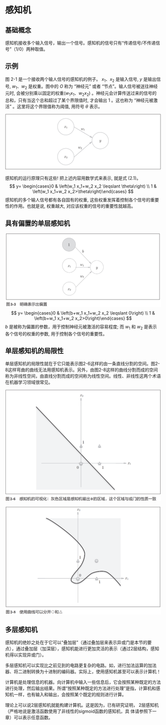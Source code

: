 # 感知机

## 基础概念

感知机接收多个输入信号，输出一个信号。感知机的信号只有“传递信号/不传递信号”（1/0）两种取值。

## 示例

图 2-1 是一个接收两个输人信号的感知机的例子。 $x_1 、 x_2$ 是输入信号, $y$ 是输出信号, $w_1 、 w_2$ 是权重。图中的 $O$ 称为 “神经元” 或者 “节点”。输人信号被送往神经元时, 会被分别乘以固定的权重$\left(w_1 x_1 、 w_2 x_2\right)$ 。神经元会计算传送过来的信号的总和，只有当这个总和超过了某个界限值时, 才会输出 1 。这也称为 “神经元被激活” 。这里将这个界限值称为阈值, 用符号 $\theta$ 表示。

![图 2-1 有两个输入的感知机](./picture/2_1.png)

感知机的运行原理只有这些! 把上述内容用数学式来表示, 就是式 (2.1)。
$$
y= \begin{cases}0 & \left(w_1 x_1+w_2 x_2 \leqslant \theta\right) \\ 1 & \left(w_1 x_1+w_2 x_2>\theta\right)\end{cases}
$$
感知机的多个输人信号都有各自固有的权重, 这些权重发挥着控制各个信号的重要性的作用。也就是说, 权重越大, 对应该权重的信号的重要性就越高。

## 具有偏置的单层感知机

![图3-3](./picture/3_3.jpg)
$$
y= \begin{cases}0 & \left(b+w_1 x_1+w_2 x_2 \leqslant 0\right) \\ 1 & \left(b+w_1 x_1+w_2 x_2>0\right)\end{cases}
$$
$b$ 是被称为偏置的参数，用于控制神经元被激活的容易程度; 而 $w_1$ 和 $w_2$ 是表示各个信号的权重的参数, 用于控制各个信号的重要性。

## 单层感知机的局限性

单层感知机的局限性就在于它只能表示图2-6这样的由一条直线分割的空间。图2-8这样弯曲的曲线无法用感知机表示。另外，由图2-8这样的曲线分割而成的空间称为非线性空间，由直线分割而成的空间称为线性空间。线性、非线性这两个术语在机器学习领域很常见。

![图2-6](./picture/2_6.png)

![图2-8](./picture/2_8.png)

## 多层感知机

感知机的绝妙之处在于它可以“叠加层”（通过叠加层来表示异或门是本节的要点），通过叠加层（加深层），感知机能进行更加灵活的表示（通过2层结构，感知机得以实现异或门）。

多层感知机可以实现比之前见到的电路更复杂的电路。如，进行加法运算的加法器、将二进制转换为十进制的编码器。实际上，使用感知机甚至可以表示计算机！

计算机是处理信息的机器。向计算机中输入一些信息后，它会按照某种既定的方法进行处理，然后输出结果。所谓“按照某种既定的方法进行处理”是指，计算机和感知机一样，也有输入和输出，会按照某个既定的规则进行计算。

理论上可以说2层感知机就能构建计算机。这是因为，已有研究证明， 2层感知机（严格地说是激活函数使用了非线性的sigmoid函数的感知机，具 体请参照下一章）可以表示任意函数。